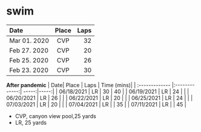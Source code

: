 # swim



| Date| Place | Laps |
| :------------- |:-------------:| -----:|
| Mar 01. 2020 | CVP | 32 |
| Feb 27. 2020 | CVP | 20 |
| Feb 25. 2020 | CVP | 26 |
| Feb 23. 2020 | CVP | 30 |


**After pandemic**
| Date| Place | Laps | Time (mins)|
| :------------- |:-------------:| -----:|-----:|
| 06/18/2021 | LR | 30 | 40 |
| 06/19/2021 | LR | 24 |  |
| 06/20/2021 | LR | 26 |  |
| 06/22/2021 | LR | 20 |  |
| 06/25/2021 | LR | 24 |  |
| 07/03/2021 | LR | 20 |  |
| 07/04/2021 | LR |  | 35 |
| 07/11/2021 | LR |  | 45 |

* CVP, canyon view pool,25 yards
* LR, 25 yards

